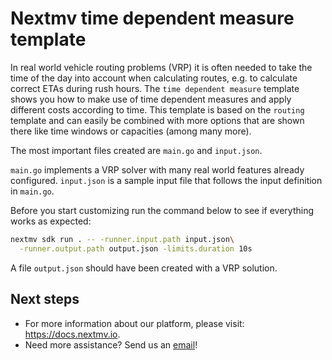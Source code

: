 # Nextmv time dependent measure template

In real world vehicle routing problems (VRP) it is often needed to take the time
of the day into account when calculating routes, e.g. to calculate correct ETAs
during rush hours.
The `time dependent measure` template shows you how to make use of time
dependent measures and apply different costs according to time. This template is
based on the `routing` template and can easily be combined with more options
that are shown there like time windows or capacities (among many more).

The most important files created are `main.go` and `input.json`.

`main.go` implements a VRP solver with many real world features already
configured. `input.json` is a sample input file that follows the input
definition in `main.go`.

Before you start customizing run the command below to see if everything works as
expected:

```bash
nextmv sdk run . -- -runner.input.path input.json\
  -runner.output.path output.json -limits.duration 10s
```

A file `output.json` should have been created with a VRP solution.

## Next steps

* For more information about our platform, please visit: <https://docs.nextmv.io>.
* Need more assistance? Send us an [email](mailto:support@nextmv.io)!
